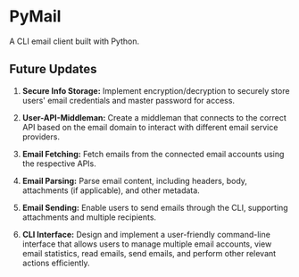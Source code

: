 # PyMail
A CLI email client built with Python.

## Future Updates
1. **Secure Info Storage:** Implement encryption/decryption to securely store users' email credentials and master password for access.

2. **User-API-Middleman:** Create a middleman that connects to the correct API based on the email domain to interact with different email service providers.

3. **Email Fetching:** Fetch emails from the connected email accounts using the respective APIs.

4. **Email Parsing:** Parse email content, including headers, body, attachments (if applicable), and other metadata.

5. **Email Sending:** Enable users to send emails through the CLI, supporting attachments and multiple recipients.

6. **CLI Interface:** Design and implement a user-friendly command-line interface that allows users to manage multiple email accounts, view email statistics, read emails, send emails, and perform other relevant actions efficiently.
